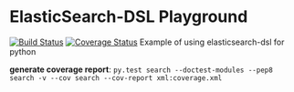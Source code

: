 # ElasticSearch-DSL Playground
[![Build Status](https://travis-ci.com/ArturMichalak/elasticsearch-dsl-playground.svg?branch=master)](https://travis-ci.com/ArturMichalak/elasticsearch-dsl-playground)
[![Coverage Status](https://coveralls.io/repos/github/ArturMichalak/elasticsearch-dsl-playground/badge.svg?branch=master)](https://coveralls.io/github/ArturMichalak/elasticsearch-dsl-playground?branch=master) 
Example of using elasticsearch-dsl for python

__generate coverage report__: `py.test search --doctest-modules --pep8 search -v --cov search --cov-report xml:coverage.xml`
